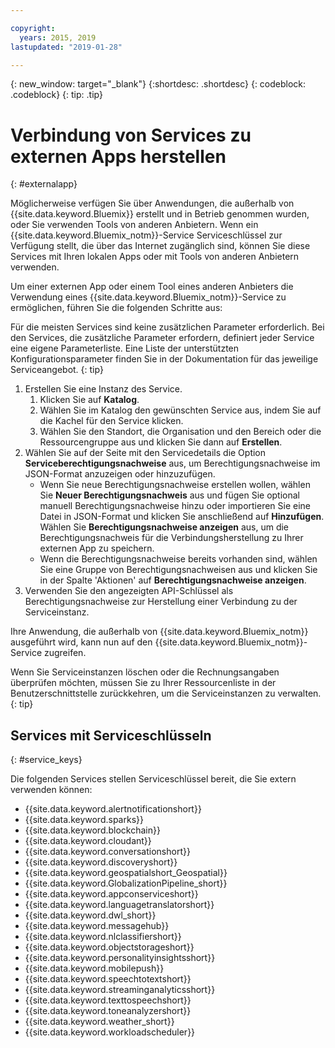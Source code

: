 ```yaml
---

copyright:
  years: 2015, 2019
lastupdated: "2019-01-28"

---
```


{: new_window: target="_blank"}
{:shortdesc: .shortdesc}
{: codeblock: .codeblock}
{: tip: .tip}

# Verbindung von Services zu externen Apps herstellen
{: #externalapp}

Möglicherweise verfügen Sie über Anwendungen, die außerhalb von {{site.data.keyword.Bluemix}} erstellt und in Betrieb genommen wurden, oder Sie verwenden Tools von anderen Anbietern. Wenn ein {{site.data.keyword.Bluemix_notm}}-Service Serviceschlüssel zur Verfügung stellt, die über das Internet zugänglich sind, können Sie diese Services mit Ihren lokalen Apps oder mit Tools von anderen Anbietern verwenden.

Um einer externen App oder einem Tool eines anderen Anbieters die Verwendung eines {{site.data.keyword.Bluemix_notm}}-Service zu ermöglichen, führen Sie die folgenden Schritte aus:

Für die meisten Services sind keine zusätzlichen Parameter erforderlich. Bei den Services, die zusätzliche Parameter erfordern, definiert jeder Service eine eigene Parameterliste. Eine Liste der unterstützten Konfigurationsparameter finden Sie in der Dokumentation für das jeweilige Serviceangebot.
{: tip}

1. Erstellen Sie eine Instanz des Service.
    1. Klicken Sie auf **Katalog**.
    2. Wählen Sie im Katalog den gewünschten Service aus, indem Sie auf die Kachel für den Service klicken. 
    3. Wählen Sie den Standort, die Organisation und den Bereich oder die Ressourcengruppe aus und klicken Sie dann auf **Erstellen**.
2. Wählen Sie auf der Seite mit den Servicedetails die Option **Serviceberechtigungsnachweise** aus, um Berechtigungsnachweise im JSON-Format anzuzeigen oder hinzuzufügen. 
    * Wenn Sie neue Berechtigungsnachweise erstellen wollen, wählen Sie **Neuer Berechtigungsnachweis** aus und fügen Sie optional manuell Berechtigungsnachweise hinzu oder importieren Sie eine Datei in JSON-Format und klicken Sie anschließend auf **Hinzufügen**. Wählen Sie **Berechtigungsnachweise anzeigen** aus, um die Berechtigungsnachweis für die Verbindungsherstellung zu Ihrer externen App zu speichern.
    * Wenn die Berechtigungsnachweise bereits vorhanden sind, wählen Sie eine Gruppe von Berechtigungsnachweisen aus und klicken Sie in der Spalte 'Aktionen' auf **Berechtigungsnachweise anzeigen**. 
3. Verwenden Sie den angezeigten API-Schlüssel als Berechtigungsnachweise zur Herstellung einer Verbindung zu der Serviceinstanz.

Ihre Anwendung, die außerhalb von {{site.data.keyword.Bluemix_notm}} ausgeführt wird, kann nun auf den {{site.data.keyword.Bluemix_notm}}-Service zugreifen.

Wenn Sie Serviceinstanzen löschen oder die Rechnungsangaben überprüfen möchten, müssen Sie zu Ihrer Ressourcenliste in der Benutzerschnittstelle zurückkehren, um die Serviceinstanzen zu verwalten.
{: tip}

## Services mit Serviceschlüsseln
{: #service_keys}

Die folgenden Services stellen Serviceschlüssel bereit, die Sie extern verwenden können:

* {{site.data.keyword.alertnotificationshort}} <!--Alert Notification-->
* {{site.data.keyword.sparks}} <!--Analytics for Apache Spark-->
* {{site.data.keyword.blockchain}} <!--Blockchain-->
* {{site.data.keyword.cloudant}} <!--Cloudant&reg; NoSQL DB-->
* {{site.data.keyword.conversationshort}} <!--Conversation-->
* {{site.data.keyword.discoveryshort}} <!--Discovery-->
* {{site.data.keyword.geospatialshort_Geospatial}} <!--Geospatial Analytics-->
* {{site.data.keyword.GlobalizationPipeline_short}} <!--Globalization Pipeline-->
* {{site.data.keyword.appconserviceshort}} <!--IBM&reg; App Connect-->
* {{site.data.keyword.languagetranslatorshort}} <!--Language Translator-->
* {{site.data.keyword.dwl_short}} <!--Lift-->
* {{site.data.keyword.messagehub}} <!--Message Hub-->
* {{site.data.keyword.nlclassifiershort}} <!--Natural Language Classifier-->
* {{site.data.keyword.objectstorageshort}} <!--Object Storage-->
* {{site.data.keyword.personalityinsightsshort}} <!--Personality Insights-->
* {{site.data.keyword.mobilepush}} <!--Push-->
* {{site.data.keyword.speechtotextshort}} <!-- Speech to Text-->
* {{site.data.keyword.streaminganalyticsshort}} <!--Streaming Analytics-->
* {{site.data.keyword.texttospeechshort}} <!--Text to Speech-->
* {{site.data.keyword.toneanalyzershort}} <!--Tone Analyzer-->
* {{site.data.keyword.weather_short}} <!--Weather Company Data-->
* {{site.data.keyword.workloadscheduler}} <!--Workload Scheduler-->
